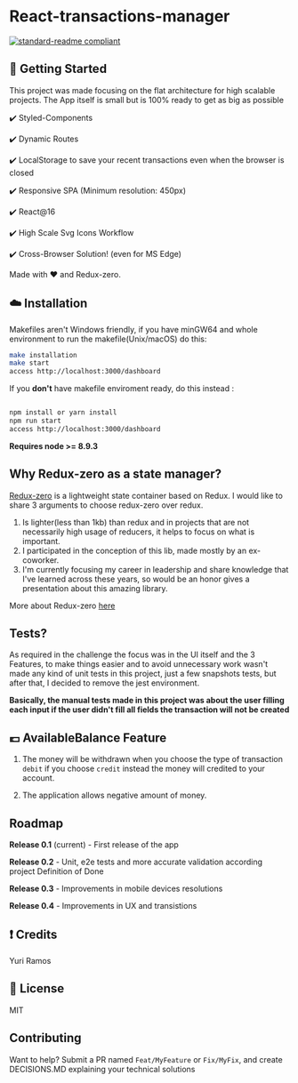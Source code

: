 # React-transactions-manager

[![standard-readme compliant](https://img.shields.io/badge/readme%20style-standard-brightgreen.svg?style=flat-square)](https://github.com/RichardLitt/standard-readme)

## :octopus: Getting Started

This project was made focusing on the flat architecture for high scalable projects. The App itself is small but is 100% ready to get as big as possible

:heavy_check_mark: Styled-Components

:heavy_check_mark: Dynamic Routes

:heavy_check_mark: LocalStorage to save your recent transactions even when the browser is closed

:heavy_check_mark: Responsive SPA (Minimum resolution: 450px)

:heavy_check_mark: React@16

:heavy_check_mark: High Scale Svg Icons Workflow

:heavy_check_mark: Cross-Browser Solution! (even for MS Edge)

Made with :heart: and Redux-zero.

## :cloud: Installation

Makefiles aren't Windows friendly, if you have minGW64 and whole environment to run the makefile(Unix/macOS) do this:

```sh
make installation
make start
access http://localhost:3000/dashboard
```

If you **don't** have makefile enviroment ready, do this instead :

```sh

npm install or yarn install
npm run start
access http://localhost:3000/dashboard
```

**Requires node >= 8.9.3**

## Why Redux-zero as a state manager?

[Redux-zero](https://github.com/redux-zero/redux-zero) is a lightweight state container based on Redux.
I would like to share 3 arguments to choose redux-zero over redux.

1. Is lighter(less than 1kb) than redux and in projects that are not necessarily high usage of reducers, it helps to focus on what is important.
2. I participated in the conception of this lib, made mostly by an ex-coworker.
3. I'm currently focusing my career in leadership and share knowledge that I've learned across these years, so would be
   an honor gives a presentation about this amazing library.

More about Redux-zero [here](https://medium.com/@matheusml/introducing-redux-zero-bea42214c7ee)

## Tests?

As required in the challenge the focus was in the UI itself and the 3 Features, to make things easier and to avoid unnecessary work wasn't made any kind of unit tests in this project, just a few snapshots tests, but after that, I decided to remove the jest environment.

**Basically, the manual tests made in this project was about the user filling each input if the user didn't fill all fields the transaction will not be created**


## :pound: AvailableBalance Feature 

1. The money will be withdrawn when you choose the type of transaction `debit` if you choose `credit` instead  the money will credited to your account.

2. The application allows negative amount of money.

## Roadmap

**Release 0.1** (current) - First release of the app

**Release 0.2** - Unit, e2e tests and more accurate validation according project Definition of Done

**Release 0.3** - Improvements in mobile devices resolutions

**Release 0.4** - Improvements in UX and transistions

## :exclamation: Credits

Yuri Ramos

## :scroll: License

MIT

## Contributing 

Want to help? Submit a PR named `Feat/MyFeature` or `Fix/MyFix`, and create DECISIONS.MD explaining your technical solutions
